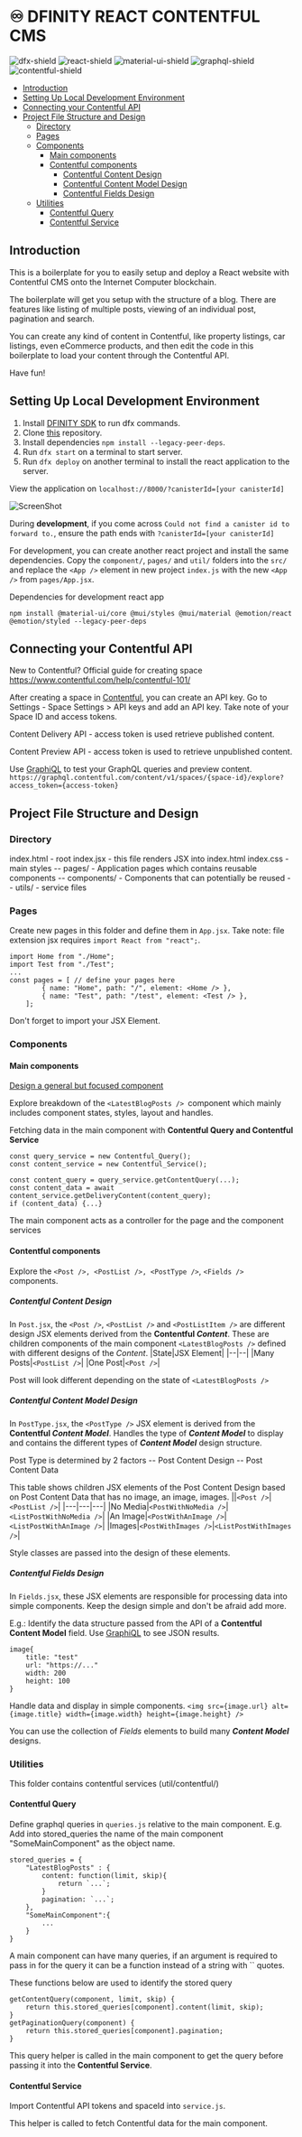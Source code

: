# ♾️ DFINITY REACT CONTENTFUL CMS 
![dfx-shield](https://img.shields.io/badge/dfx_0.11.1-yellowgreen) ![react-shield](https://img.shields.io/badge/react_18-blue) ![material-ui-shield](https://img.shields.io/badge/@material--ui-blueviolet) ![graphql-shield](https://img.shields.io/badge/GraphQL-red) ![contentful-shield](https://img.shields.io/badge/Contentful_API-yellow)

- [Introduction](#introduction)
- [Setting Up Local Development Environment](#setting-up-local-development-environment)
- [Connecting your Contentful API](#connecting-your-contentful-api)
- [Project File Structure and Design](#project-file-structure-and-design)
  * [Directory](#directory)
  * [Pages](#pages)
  * [Components](#components)
    + [Main components](#main-components)
    + [Contentful components](#contentful-components)
      - [Contentful Content Design](#contentful-content-design)
      - [Contentful Content Model Design](#contentful-content-model-design)
      - [Contentful Fields Design](#contentful-fields-design)
  * [Utilities](#utilities)
    + [Contentful Query](#contentful-query)
    + [Contentful Service](#contentful-service)

## Introduction
This is a boilerplate for you to easily setup and deploy a React website with Contentful CMS onto the Internet Computer blockchain.

The boilerplate will get you setup with the structure of a blog. There are features like listing of multiple posts, viewing of an individual post, pagination and search.

You can create any kind of content in Contentful, like property listings, car listings, even eCommerce products, and then edit the code in this boilerplate to load your content through the Contentful API.

Have fun!

## Setting Up Local Development Environment
1. Install [DFINITY SDK][install-sdk] to run dfx commands.
2. Clone [this][git-repo-url] repository.
3. Install dependencies ```npm install --legacy-peer-deps```.
4. Run ```dfx start``` on a terminal to start server.
5. Run ```dfx deploy``` on another terminal to install the react application to the server.

View the application on ```localhost://8000/?canisterId=[your canisterId]```

![ScreenShot](screenshot.png)

During **development**, if you come across ```Could not find a canister id to forward to.```,  ensure the path ends with ```?canisterId=[your canisterId]``` 

For development, you can create another react project and install the same dependencies. Copy the `component/`, `pages/` and `util/` folders into the `src/` and replace the `<App />` element in new project `index.js` with the new `<App />` from `pages/App.jsx`. 


Dependencies for development react app

`npm install @material-ui/core @mui/styles @mui/material @emotion/react @emotion/styled --legacy-peer-deps`

## Connecting your Contentful API 
New to Contentful? Official guide for creating space https://www.contentful.com/help/contentful-101/

After creating a space in [Contentful][contentful-api], you can create an API key.
Go to Settings - Space Settings > API keys and add an API key.
Take note of your Space ID and access tokens.

Content Delivery API - access token is used retrieve published content.

Content Preview API - access token is used to retrieve unpublished content.

Use [GraphiQL][contentful-graphql] to test your GraphQL queries and preview content.
`` https://graphql.contentful.com/content/v1/spaces/{space-id}/explore?access_token={access-token} ``
## Project File Structure and Design
### Directory
index.html - root
index.jsx - this file renders JSX into index.html
index.css - main styles
-- pages/ - Application pages which contains reusable components
-- components/ - Components that can potentially be reused
-- utils/ - service files
### Pages 
Create new pages in this folder and define them in `App.jsx`.
Take note: file extension jsx requires `import React from "react";`.
```
import Home from "./Home";
import Test from "./Test";
...
const pages = [ // define your pages here
        { name: "Home", path: "/", element: <Home /> },
        { name: "Test", path: "/test", element: <Test /> },
    ];
```
Don't forget to import your JSX Element.
### Components
#### Main components
[Design a general but focused component][thinking-react]

Explore breakdown of the `<LatestBlogPosts /> `component which mainly includes component states, styles, layout and handles.

Fetching data in the main component with **Contentful Query and Contentful Service**
```
const query_service = new Contentful_Query();
const content_service = new Contentful_Service();
            
const content_query = query_service.getContentQuery(...);
const content_data = await content_service.getDeliveryContent(content_query);
if (content_data) {...}
```


The main component acts as a controller for the page and the component services
#### Contentful components
Explore the `<Post />, <PostList />, <PostType />`, `<Fields />` components.
##### Contentful Content Design
In `Post.jsx`, the `<Post />`, `<PostList />` and `<PostListItem />` are different design JSX elements derived from the **Contentful *Content***. These are children components of the main component `<LatestBlogPosts />` defined with different designs of the *Content*. 
|State|JSX Element|
|--|--|
|Many Posts|`<PostList />`|
|One Post|`<Post />`|

Post will look different depending on the state of `<LatestBlogPosts />` 
##### Contentful Content Model Design
In `PostType.jsx`, the `<PostType />` JSX element is derived from the **Contentful *Content Model***. Handles the type of ***Content Model*** to display and contains the different types of ***Content Model*** design structure.

Post Type is determined by 2 factors
-- Post Content Design
-- Post Content Data

This table shows children JSX elements of the Post Content Design based on Post Content Data that has no image, an image, images.
||`<Post />`|`<PostList />`|
|---|---|---|
|No Media|`<PostWithNoMedia />`|`<ListPostWithNoMedia />`|
|An Image|`<PostWithAnImage />`|`<ListPostWithAnImage />`|
|Images|`<PostWithImages />`|`<ListPostWithImages />`|

Style classes are passed into the design of these elements.
##### Contentful Fields Design 
In `Fields.jsx`, these JSX elements are responsible for processing data into simple components. Keep the design simple and don't be afraid add more.

E.g.:
Identify the data structure passed from the API of a **Contentful Content Model** field. Use [GraphiQL][contentful-graphql] to see JSON results.
```
image{
    title: "test"
    url: "https://..."
    width: 200
    height: 100
}
```
Handle data and display in simple components. 
`<img src={image.url} alt={image.title} width={image.width} height={image.height} />`

You can use the collection of *Fields* elements to build many ***Content Model*** designs.
### Utilities
This folder contains contentful services (util/contentful/)
#### Contentful Query
Define graphql queries in `queries.js` relative to the main component.
E.g. Add into stored_queries the name of the main component "SomeMainComponent" as the object name.
```
stored_queries = {
    "LatestBlogPosts" : {
        content: function(limit, skip){
            return `...`;
        }
        pagination: `...`;
    },
    "SomeMainComponent":{
        ...
    }
}
```
A main component can have many queries, if an argument is required to pass in for the query it can be a function instead of a string with `` quotes.

These functions below are used to identify the stored query
```
getContentQuery(component, limit, skip) {
    return this.stored_queries[component].content(limit, skip);
}
getPaginationQuery(component) {
    return this.stored_queries[component].pagination;
}
```
This query helper is called in the main component to get the query before passing it into the **Contentful Service**.
#### Contentful Service
Import Contentful API tokens and spaceId into `service.js`.

This helper is called to fetch Contentful data for the main component.

   [install-sdk]: <https://internetcomputer.org/docs/current/developer-docs/build/install-upgrade-remove/>
   [git-repo-url]: <https://github.com/therealbryanho/dfinity-websitewithcms>
   [contentful-api]: <https://app.contentful.com/>
   [contentful-graphql]: <https://www.contentful.com/developers/docs/references/graphql/#/introduction/basic-api-information/>
   [graphiql]:<https://graphql.contentful.com/content/v1/spaces/53t36x95ru0m/explore?access_token=OCLvDwk6HjdpR3OxvqhLaD-zuXLwo2QYEueE9pYJZuU />
   [thinking-react]: <https://reactjs.org/docs/thinking-in-react.html/>
